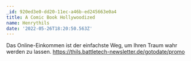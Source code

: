 ```yaml
---
_id: 920ed3e0-dd20-11ec-a46b-ed245663e0a4
title: A Comic Book Hollywoodized
name: Henrythils
date: '2022-05-26T18:20:50.563Z'
---
```

Das Online-Einkommen ist der einfachste Weg, um Ihren Traum wahr werden zu lassen. https://thils.battletech-newsletter.de/gotodate/promo
